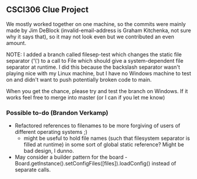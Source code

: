 ## CSCI306 Clue Project
We mostly worked together on one machine, so the commits were mainly made by Jim DeBlock (invalid-email-address is Graham Kitchenka, not sure why it says that), so it may not look even but we contributed an even amount.

NOTE: I added a branch called filesep-test which changes the static file separator ('\\') to a call to File which should give a system-dependent file separator at runtime. I did this because the backslash separator wasn't playing nice with my Linux machine, but I have no Windows machine to test on and didn't want to push potentially broken code to main.

When you get the chance, please try and test the branch on Windows. If it works feel free to merge into master (or I can if you let me know)

### Possible to-do (Brandon Verkamp)
- Refactored references to filenames to be more forgiving of users of different operating systems ;)
  - might be useful to hold file names (such that filesystem separator is filled at runtime) in some sort of global static reference? Might be bad design, I dunno.
- May consider a builder pattern for the board - Board.getInstance().setConfigFiles(\[files\]).loadConfig() instead of separate calls.